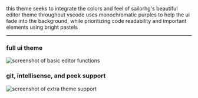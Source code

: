 this theme seeks to integrate the colors and feel of sailorhg's beautiful editor theme throughout vscode
uses monochromatic purples to help the ui fade into the background, while prioritizing code readability and important elements using bright pastels

---
### full ui theme
![screenshot of basic editor functions](/assets/screenshot_basic.png)


### git, intellisense, and peek support
![screenshot of extra theme support](/assets/screenshot_extras.png)
